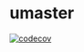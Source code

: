 # umaster
[![codecov](https://img.shields.io/codecov/c/github/karanokk/mooncell-text?color=f01f7a&logo=codecov&style=flat-square)](https://codecov.io/gh/karanokk/mooncell-text)
